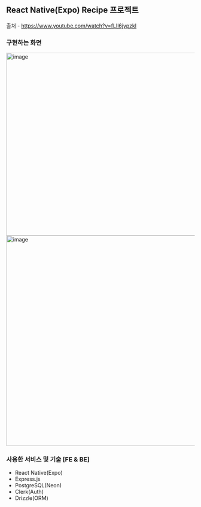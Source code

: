 ## React Native(Expo) Recipe 프로젝트

출처 - https://www.youtube.com/watch?v=fLIl6jypzkI

### 구현하는 화면
<img width="1353" height="489" alt="image" src="https://github.com/user-attachments/assets/13445b0f-0ae4-4ee5-b473-634b14dfd14b" />
<img width="883" height="563" alt="image" src="https://github.com/user-attachments/assets/f8eb292a-f0eb-4412-bbfd-14f139f32733" />

### 사용한 서비스 및 기술 [FE & BE]
- React Native(Expo)
- Express.js
- PostgreSQL(Neon)
- Clerk(Auth)
- Drizzle(ORM)
